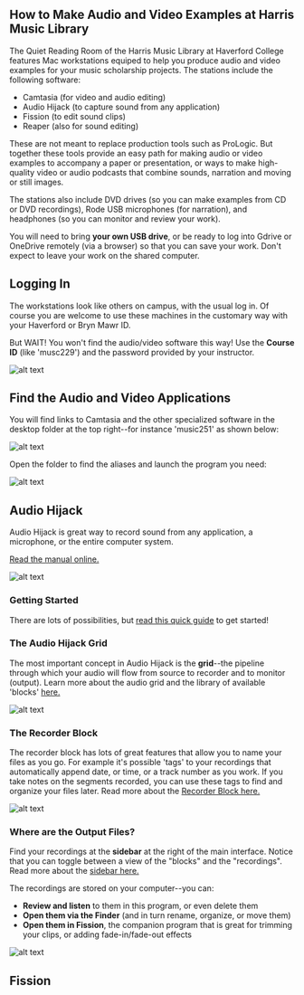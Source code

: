 ## How to Make Audio and Video Examples at Harris Music Library
The Quiet Reading Room of the Harris Music Library at Haverford College features Mac workstations equiped to help you produce audio and video examples for your music scholarship projects.  The stations include the following software:

* Camtasia (for video and audio editing)
* Audio Hijack (to capture sound from any application)
* Fission (to edit sound clips)
* Reaper (also for sound editing)

These are not meant to replace production tools such as ProLogic.  But together these tools provide an easy path for making audio or video examples to accompany a paper or presentation, or ways to make high-quality video or audio podcasts that combine sounds, narration and moving or still images.

The stations also include DVD drives (so you can make examples from CD or DVD recordings), Rode USB microphones (for narration), and headphones (so you can monitor and review your work).

You will need to bring **your own USB drive**, or be ready to log into Gdrive or OneDrive remotely (via a browser) so that you can save your work. Don't expect to leave your work on the shared computer.

## Logging In

The workstations look like others on campus, with the usual log in.  Of course you are welcome to use these machines in the customary way with your Haverford or Bryn Mawr ID. 

But WAIT! You won't find the audio/video software this way!  Use the **Course ID** (like 'musc229') and the password provided by your instructor.  

![alt text](images/00_home.png)

## Find the Audio and Video Applications

You will find links to Camtasia and the other specialized software in the desktop folder at the top right--for instance 'music251' as shown below:

![alt text](images/01_desktop.png)

Open the folder to find the aliases and launch the program you need:

![alt text](images/02_apps.png)

## Audio Hijack

Audio Hijack is great way to record sound from any application, a microphone, or the entire computer system.  

[Read the manual online.](https://rogueamoeba.com/support/manuals/audiohijack/)

![alt text](images/11_hj_manual.png)

### Getting Started

There are lots of possibilities, but [read this quick guide](https://rogueamoeba.com/support/manuals/audiohijack/?page=startingsimple) to get started!

### The Audio Hijack Grid

The most important concept in Audio Hijack is the **grid**--the pipeline through which your audio will flow from source to recorder and to monitor (output).  Learn more about the audio grid and the library of available 'blocks' [here.](https://rogueamoeba.com/support/manuals/audiohijack/?page=masteringsessions)

![alt text](images/12_HJ_Grid.png)

### The Recorder Block

The recorder block has lots of great features that allow you to name your files as you go.  For example it's possible 'tags' to your recordings that automatically append date, or time, or a track number as you work.  If you take notes on the segments recorded, you can use these tags to find and organize your files later. Read more about the [Recorder Block here.](https://rogueamoeba.com/support/manuals/audiohijack/?page=recorderblock)


![alt text](images/15_HJ_Rec_Block.png)

### Where are the Output Files?

Find your recordings at the **sidebar** at the right of the main interface. Notice that you can toggle between a view of the "blocks" and the "recordings". Read more about the [sidebar here.](https://rogueamoeba.com/support/manuals/audiohijack/?page=sidebarcontrols)

The recordings are stored on your computer--you can:

* **Review and listen** to them in this program, or even delete them
* **Open them via the Finder** (and in turn rename, organize, or move them)
* **Open them in Fission**, the companion program that is great for trimming your clips, or adding fade-in/fade-out effects

![alt text](images/14_hj_recs.png)


## Fission


